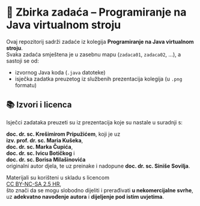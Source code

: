 # 📘 Zbirka zadaća – Programiranje na Java virtualnom stroju

Ovaj repozitorij sadrži zadaće iz kolegija **Programiranje na Java virtualnom stroju**.  
Svaka zadaća smještena je u zasebnu mapu (`zadaca01`, `zadaca02`, ...), a sastoji se od:

- izvornog Java koda (`.java` datoteke)
- isječka zadatka preuzetog iz službenih prezentacija kolegija (u `.png` formatu)

## 📚 Izvori i licenca

Isječci zadataka preuzeti su iz prezentacija koje su nastale u suradnji s:

**doc. dr. sc. Krešimirom Pripužićem**, koji je uz  
**izv. prof. dr. sc. Maria Kušeka**,  
**doc. dr. sc. Marka Čupića**,  
**doc. dr. sc. Ivicu Botičkog** i  
**doc. dr. sc. Borisa Milašinovića**  
originalni autor djela, te uz preinake i nadopune **doc. dr. sc. Siniše Sovilja**.

Materijali su korišteni u skladu s licencom  
[CC BY-NC-SA 2.5 HR](http://creativecommons.org/licenses/by-nc-sa/2.5/hr/),  
što znači da se mogu slobodno dijeliti i prerađivati **u nekomercijalne svrhe**,  
uz **adekvatno navođenje autora** i **dijeljenje pod istim uvjetima**.